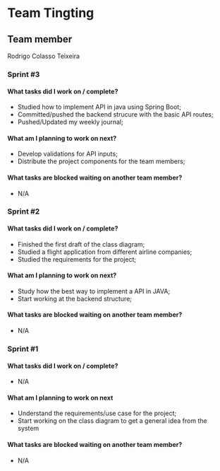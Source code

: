 # Team Tingting

## Team member 

Rodrigo Colasso Teixeira

### Sprint #3

#### What tasks did I work on / complete?

- Studied how to implement API in java using Spring Boot;
- Committed/pushed the backend strucure with the basic API routes;
- Pushed/Updated my weekly journal;

#### What am I planning to work on next?

- Develop validations for API inputs;
- Distribute the project components for the team members;

#### What tasks are blocked waiting on another team member?

- N/A

### Sprint #2

#### What tasks did I work on / complete?

- Finished the first draft of the class diagram;
- Studied a flight application from different airline companies;
- Studied the requirements for the project;

#### What am I planning to work on next?

- Study how the best way to implement a API in JAVA;
- Start working at the backend structure;

#### What tasks are blocked waiting on another team member?

- N/A

### Sprint #1

#### What tasks did I work on / complete?

- N/A

#### What am I planning to work on next

- Understand the requirements/use case for the project;
- Start working on the class diagram to get a general idea from the system

#### What tasks are blocked waiting on another team member?

- N/A
